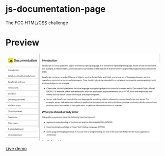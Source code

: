 # js-documentation-page
The FCC HTML/CSS challenge 

# Preview
![Demo screenshot](img/screenshot.png)

[Live demo](https://dionysusbenstein.github.io/js-documentation-page)
